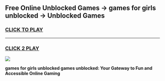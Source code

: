 
## Free Online Unblocked Games → games for girls unblocked → Unblocked Games
<h3>
<a href="https://premium.freeplayer.one?title=games_for_girls_unblocked&ref=21F">CLICK TO PLAY</a></h3>
<hr>

<h3>
<a href="https://premium.freeplayer.one?title=games_for_girls_unblocked&ref=21F">CLICK 2 PLAY</a>
  
</h3>

<a href="https://premium.freeplayer.one?title=games_for_girls_unblocked&ref=21F/"><img src="https://clearcache.store/games.png"></a>


**games for girls unblocked games unblocked: Your Gateway to Fun and Accessible Online Gaming**
